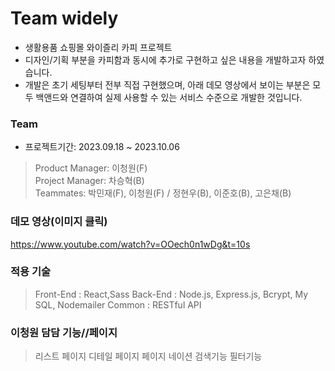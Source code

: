 # Team widely
* 생활용품 쇼핑몰 와이즐리 카피 프로젝트
* 디자인/기획 부분을 카피함과 동시에 추가로 구현하고 싶은 내용을 개발하고자 하였습니다.
* 개발은 초기 세팅부터 전부 직접 구현했으며, 아래 데모 영상에서 보이는 부분은 모두 백앤드와 연결하여 실제 사용할 수 있는 서비스 수준으로 개발한 것입니다.

### Team

* 프로젝트기간: 2023.09.18 ~ 2023.10.06
> Product Manager: 이청원(F) <br />
> Project Manager: 차승혁(B) <br />
> Teammates: 박민재(F), 이청원(F) / 정현우(B), 이준호(B), 고은채(B)<br />


### 데모 영상(이미지 클릭)
https://www.youtube.com/watch?v=OOech0n1wDg&t=10s


### 적용 기술
> Front-End : React,Sass 
> Back-End : Node.js, Express.js, Bcrypt, My SQL, Nodemailer
> Common : RESTful API

### 이청원 담담 기능//페이지
>리스트 페이지
>디테일 페이지
>페이지 네이션
>검색기능
>필터기능
